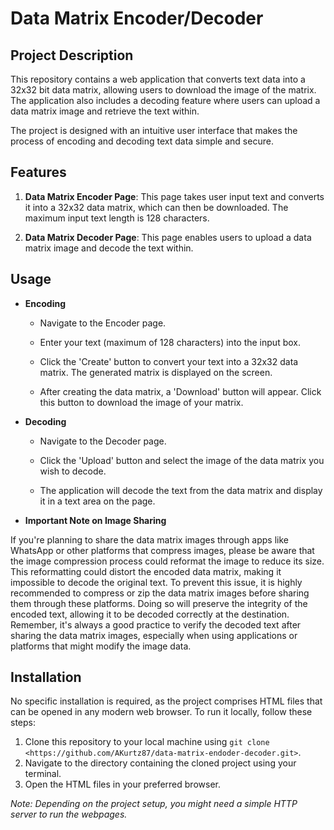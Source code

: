 # Data Matrix Encoder/Decoder

## Project Description
This repository contains a web application that converts text data into a 32x32 bit data matrix, allowing users to download the image of the matrix. The application also includes a decoding feature where users can upload a data matrix image and retrieve the text within.

The project is designed with an intuitive user interface that makes the process of encoding and decoding text data simple and secure.

## Features

1. **Data Matrix Encoder Page**: This page takes user input text and converts it into a 32x32 data matrix, which can then be downloaded. The maximum input text length is 128 characters.
   
3. **Data Matrix Decoder Page**: This page enables users to upload a data matrix image and decode the text within.

## Usage

- **Encoding**
    - Navigate to the Encoder page.
       
    - Enter your text (maximum of 128 characters) into the input box.
       
    - Click the 'Create' button to convert your text into a 32x32 data matrix. The generated matrix is displayed on the screen.
       
    - After creating the data matrix, a 'Download' button will appear. Click this button to download the image of your matrix.

- **Decoding**
    - Navigate to the Decoder page.
       
    - Click the 'Upload' button and select the image of the data matrix you wish to decode.
       
    - The application will decode the text from the data matrix and display it in a text area on the page.
       
- **Important Note on Image Sharing**

If you're planning to share the data matrix images through apps like WhatsApp or other platforms that compress images, please be aware that the image compression process could reformat the image to reduce its size. This reformatting could distort the encoded data matrix, making it impossible to decode the original text.
To prevent this issue, it is highly recommended to compress or zip the data matrix images before sharing them through these platforms. Doing so will preserve the integrity of the encoded text, allowing it to be decoded correctly at the destination.
Remember, it's always a good practice to verify the decoded text after sharing the data matrix images, especially when using applications or platforms that might modify the image data.

## Installation

No specific installation is required, as the project comprises HTML files that can be opened in any modern web browser. To run it locally, follow these steps:

1. Clone this repository to your local machine using `git clone <https://github.com/AKurtz87/data-matrix-endoder-decoder.git>`.
2. Navigate to the directory containing the cloned project using your terminal.
3. Open the HTML files in your preferred browser.

*Note: Depending on the project setup, you might need a simple HTTP server to run the webpages.*
